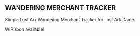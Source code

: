 ## WANDERING MERCHANT TRACKER

Simple Lost Ark Wandering Merchant Tracker for Lost Ark Game.

WIP soon available!
